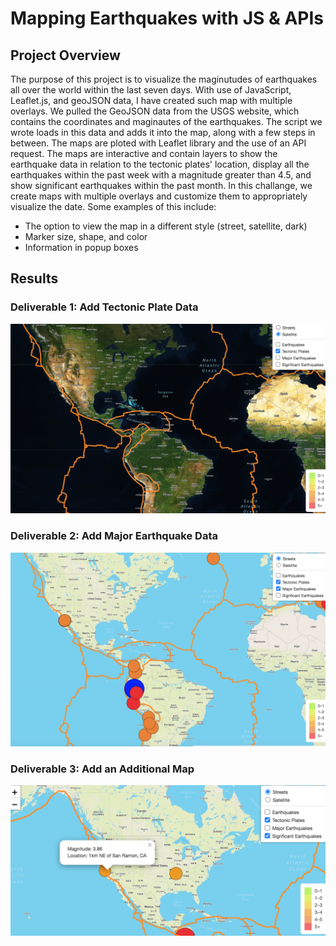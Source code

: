 # Mapping Earthquakes with JS & APIs
## Project Overview
The purpose of this project is to visualize the maginutudes of earthquakes all over the world within the last seven days. With use of JavaScript, Leaflet.js, and geoJSON data, I have created such map with multiple overlays. We pulled the GeoJSON data from the USGS website, which contains the coordinates and maginautes of the earthquakes. The script we wrote loads in this data and adds it into the map, along with a few steps in between. The maps are ploted with Leaflet library and the use of an API request. The maps are interactive and contain layers to show the earthquake data in relation to the tectonic plates' location, display all the earthquakes within the past week with a magnitude greater than 4.5, and show significant earthquakes within the past month. 
In this challange, we create maps with multiple overlays and customize them to appropriately visualize the date. Some examples of this include: 

- The option to view the map in a different style (street, satellite, dark)
- Marker size, shape, and color
- Information in popup boxes


## Results 
### Deliverable 1: Add Tectonic Plate Data
![](resources/deliverable1.png)
### Deliverable 2: Add Major Earthquake Data
![](resources/deliverable2.png)
### Deliverable 3: Add an Additional Map
![](resources/deliverable3.png)

